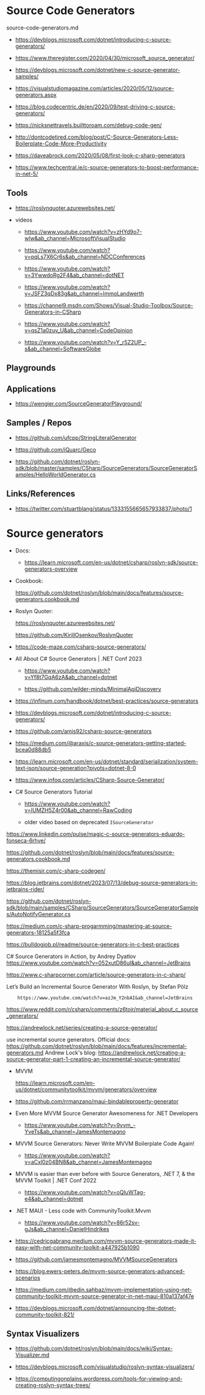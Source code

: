# Source Code Generators

source-code-generators.md

*   https://devblogs.microsoft.com/dotnet/introducing-c-source-generators/

*   https://www.theregister.com/2020/04/30/microsoft_source_generator/

*   https://devblogs.microsoft.com/dotnet/new-c-source-generator-samples/

*   https://visualstudiomagazine.com/articles/2020/05/12/source-generators.aspx

*   https://blog.codecentric.de/en/2020/09/test-driving-c-source-generators/

*   https://nicksnettravels.builttoroam.com/debug-code-gen/

*   http://dontcodetired.com/blog/post/C-Source-Generators-Less-Boilerplate-Code-More-Productivity

*   https://daveabrock.com/2020/05/08/first-look-c-sharp-generators

*   https://www.techcentral.ie/c-source-generators-to-boost-performance-in-net-5/


## Tools

*   https://roslynquoter.azurewebsites.net/



*   videos

    *   https://www.youtube.com/watch?v=zHYd9o7-wlw&ab_channel=MicrosoftVisualStudio

    *   https://www.youtube.com/watch?v=pqLs7X6Cr6s&ab_channel=NDCConferences

    *   https://www.youtube.com/watch?v=3YwwdoRg2F4&ab_channel=dotNET

    *   https://www.youtube.com/watch?v=JSFZ3qDx83g&ab_channel=ImmoLandwerth

    *   https://channel9.msdn.com/Shows/Visual-Studio-Toolbox/Source-Generators-in-CSharp

    *   https://www.youtube.com/watch?v=qsZ1a0zuv_U&ab_channel=CodeOpinion

    *   https://www.youtube.com/watch?v=Y_r5Z2UP_-s&ab_channel=SoftwareGlobe

## Playgrounds

## Applications

*   https://wengier.com/SourceGeneratorPlayground/

## Samples / Repos

*   https://github.com/ufcpp/StringLiteralGenerator

*   https://github.com/iQuarc/Geco

*   https://github.com/dotnet/roslyn-sdk/blob/master/samples/CSharp/SourceGenerators/SourceGeneratorSamples/HelloWorldGenerator.cs

## Links/References

*   https://twitter.com/stuartblang/status/1333155665657933837/photo/1


# Source generators

*   Docs: 

    *   https://learn.microsoft.com/en-us/dotnet/csharp/roslyn-sdk/source-generators-overview

*   Cookbook: 

    https://github.com/dotnet/roslyn/blob/main/docs/features/source-generators.cookbook.md

*   Roslyn Quoter: 

    https://roslynquoter.azurewebsites.net/

    https://github.com/KirillOsenkov/RoslynQuoter

*   https://code-maze.com/csharp-source-generators/

*   All About C# Source Generators | .NET Conf 2023

    *   https://www.youtube.com/watch?v=Yf8t7GqA6zA&ab_channel=dotnet

    *   https://github.com/wilder-minds/MinimalApiDiscovery

*   https://infinum.com/handbook/dotnet/best-practices/source-generators

*   https://devblogs.microsoft.com/dotnet/introducing-c-source-generators/

*   https://github.com/amis92/csharp-source-generators

*   https://medium.com/@araxis/c-source-generators-getting-started-bcea0d88db5

*   https://learn.microsoft.com/en-us/dotnet/standard/serialization/system-text-json/source-generation?pivots=dotnet-8-0

*   https://www.infoq.com/articles/CSharp-Source-Generator/

*   C# Source Generators Tutorial

    *   https://www.youtube.com/watch?v=IUMZH5Z4r00&ab_channel=RawCoding

    *   older video based on deprecated `ISourceGenerator`

https://www.linkedin.com/pulse/magic-c-source-generators-eduardo-fonseca-6rhve/

https://github.com/dotnet/roslyn/blob/main/docs/features/source-generators.cookbook.md

https://themisir.com/c-sharp-codegen/

https://blog.jetbrains.com/dotnet/2023/07/13/debug-source-generators-in-jetbrains-rider/

https://github.com/dotnet/roslyn-sdk/blob/main/samples/CSharp/SourceGenerators/SourceGeneratorSamples/AutoNotifyGenerator.cs

https://medium.com/c-sharp-progarmming/mastering-at-source-generators-18125a5f3fca

https://bulldogjob.pl/readme/source-generators-in-c-best-practices

C# Source Generators in Action, by Andrey Dyatlov
    https://www.youtube.com/watch?v=052xutD86uI&ab_channel=JetBrains

https://www.c-sharpcorner.com/article/source-generators-in-c-sharp/

Let’s Build an Incremental Source Generator With Roslyn, by Stefan Pölz

        https://www.youtube.com/watch?v=azJm_Y2nbAI&ab_channel=JetBrains

https://www.reddit.com/r/csharp/comments/z6toir/material_about_c_source_generators/

https://andrewlock.net/series/creating-a-source-generator/


use incremental source generators. Official docs: https://github.com/dotnet/roslyn/blob/main/docs/features/incremental-generators.md Andrew Lock's blog: https://andrewlock.net/creating-a-source-generator-part-1-creating-an-incremental-source-generator/



*   MVVM

    https://learn.microsoft.com/en-us/dotnet/communitytoolkit/mvvm/generators/overview

*   https://github.com/rrmanzano/maui-bindableproperty-generator

*   Even More MVVM Source Generator Awesomeness for .NET Developers

    *   https://www.youtube.com/watch?v=9vvm_-YveTs&ab_channel=JamesMontemagno

*   MVVM Source Generators: Never Write MVVM Boilerplate Code Again!

    *   https://www.youtube.com/watch?v=aCxl0z04BN8&ab_channel=JamesMontemagno

*   MVVM is easier than ever before with Source Generators, .NET 7, & the MVVM Toolkit | .NET Conf 2022

    *   https://www.youtube.com/watch?v=oQluWTag-e4&ab_channel=dotnet

*   .NET MAUI - Less code with CommunityToolkit.Mvvm

    *   https://www.youtube.com/watch?v=86r52sv-gJs&ab_channel=DanielHindrikes

*   https://cedricgabrang.medium.com/mvvm-source-generators-made-it-easy-with-net-community-toolkit-a447925b1090

*   https://github.com/jamesmontemagno/MVVMSourceGenerators

*   https://blog.ewers-peters.de/mvvm-source-generators-advanced-scenarios

*   https://medium.com/@edin.sahbaz/mvvm-implementation-using-net-community-toolkit-mvvm-source-generator-in-net-maui-810a137af47e

*   https://devblogs.microsoft.com/dotnet/announcing-the-dotnet-community-toolkit-821/


## Syntax Visualizers

*   https://github.com/dotnet/roslyn/blob/main/docs/wiki/Syntax-Visualizer.md

*   https://devblogs.microsoft.com/visualstudio/roslyn-syntax-visualizers/

*   https://computingonplains.wordpress.com/tools-for-viewing-and-creating-roslyn-syntax-trees/
